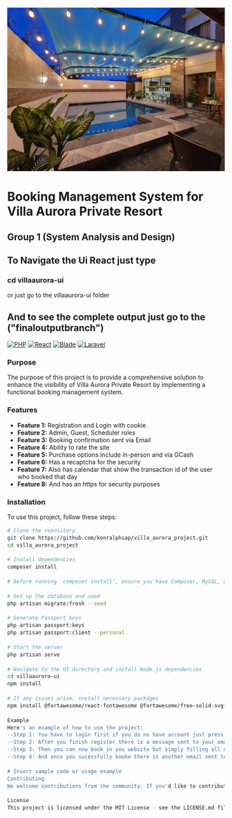 ![Background Image](https://github.com/kenralphsapo/villa_aurora_project/blob/main/villaaurora-ui/src/pages/images/background.jpg?raw=true)

# Booking Management System for Villa Aurora Private Resort

## Group 1 (System Analysis and Design)

## To Navigate the Ui React just type

### cd villaaurora-ui

or just go to the villaaurora-ui folder

## And to see the complete output just go to the ("finaloutputbranch")

[![PHP](https://img.shields.io/badge/PHP-%3E%3D%208.0-8892BF.svg)](https://www.php.net/)
[![React](https://img.shields.io/badge/React-%3E%3D%2018-61DAFB.svg)](https://reactjs.org/)
[![Blade](https://img.shields.io/badge/Blade-Laravel%20Template%20Engine-orange.svg)](https://laravel.com/docs/blade)
[![Laravel](https://img.shields.io/badge/Laravel-%5E11.x-red.svg)](https://laravel.com/)

### Purpose

The purpose of this project is to provide a comprehensive solution to enhance the visibility of Villa Aurora Private Resort by implementing a functional booking management system.

### Features

-   **Feature 1:** Registration and Login with cookie
-   **Feature 2:** Admin, Guest, Scheduler roles
-   **Feature 3:** Booking confirmation sent via Email
-   **Feature 4:** Ability to rate the site
-   **Feature 5:** Purchase options include in-person and via GCash
-   **Feature 6:** Has a recaptcha for the security
-   **Feature 7:** Also has calendar that show the transaction id of the user who booked that day
-   **Feature 8:** And has an https for security purposes

### Installation

To use this project, follow these steps:

```bash
# Clone the repository
git clone https://github.com/kenralphsap/villa_aurora_project.git
cd villa_aurora_project

# Install dependencies
composer install

# Before running `composer install`, ensure you have Composer, MySQL, and Node.js installed.

# Set up the database and seed
php artisan migrate:fresh --seed

# Generate Passport keys
php artisan passport:keys
php artisan passport:client --personal

# Start the server
php artisan serve

# Navigate to the UI directory and install Node.js dependencies
cd villaaurora-ui
npm install

# If any issues arise, install necessary packages
npm install @fortawesome/react-fontawesome @fortawesome/free-solid-svg-icons @mui/material @mui/x-data-grid react-toastify react-redux react-cookie react-big-calendar moment react-dom-confetti react-google-recaptcha

Example
Here's an example of how to use the project:
--Step 1: You have to login first if you do no have account just press register
--Step 2: After you finish register there is a message sent to your email and saying as a welcome mesage
--Step 3: Then you can now book in you website but simply filling all needing in data
--Step 4: And once you sucessfully booke there is another email sent to you for the total price and how do you want to pay also below the qrcode there is a link that go to our testimonial to rate our site

# Insert sample code or usage example
Contributing
We welcome contributions from the community. If you'd like to contribute to this project, please follow our contribution guidelines.

License
This project is licensed under the MIT License - see the LICENSE.md file for details.


```
